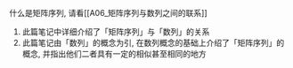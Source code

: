 什么是矩阵序列, 请看[[A06_矩阵序列与数列之间的联系]]
1. 此篇笔记中详细介绍了「矩阵序列」与「数列」的关系
2. 此篇笔记由「数列」的概念为引, 在数列概念的基础上介绍了「矩阵序列」的概念, 并指出他们二者具有一定的相似甚至相同的地方
